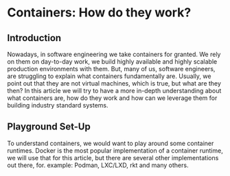 # Containers: How do they work?

## Introduction

Nowadays, in software engineering we take containers for granted. We rely on them on day-to-day work, we build highly available and highly scalable production environments with them. But, many of us, software engineers, are struggling to explain what containers fundamentally are. Usually, we point out that they are not virtual machines, which is true, but what are they then? In this article we will try to have a more in-depth understanding about what containers are, how do they work and how can we leverage them for building industry standard systems.

## Playground Set-Up

To understand containers, we would want to play around some container runtimes. Docker is the most popular implementation of a container runtime, we will use that for this article, but there are several other implementations out there, for. example: Podman, LXC/LXD, rkt and many others. 
